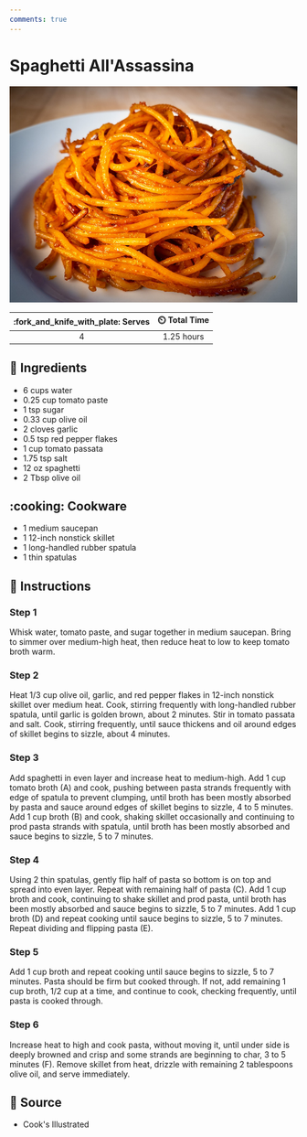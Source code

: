 ```yaml
---
comments: true
---
```

# Spaghetti All'Assassina

![Spaghetti All'Assassina](../assets/images/spaghetti-all'assassina.jpg)

| :fork_and_knife_with_plate: Serves | :timer_clock: Total Time |
|:----------------------------------:|:-----------------------: |
| 4 | 1.25 hours |

## :salt: Ingredients

- 6 cups water
- 0.25 cup tomato paste
- 1 tsp sugar
- 0.33 cup olive oil
- 2 cloves garlic
- 0.5 tsp red pepper flakes
- 1 cup tomato passata
- 1.75 tsp salt
- 12 oz spaghetti
- 2 Tbsp olive oil

## :cooking: Cookware

- 1 medium saucepan
- 1 12-inch nonstick skillet
- 1 long-handled rubber spatula
- 1 thin spatulas

## :pencil: Instructions

### Step 1

Whisk water, tomato paste, and sugar together in medium saucepan. Bring to simmer over medium-high heat, then reduce
heat to low to keep tomato broth warm.

### Step 2

Heat 1/3 cup olive oil, garlic, and red pepper flakes in 12-inch nonstick skillet over medium heat. Cook, stirring
frequently with long-handled rubber spatula, until garlic is golden brown, about 2 minutes. Stir in tomato passata and
salt. Cook, stirring frequently, until sauce thickens and oil around edges of skillet begins to sizzle, about 4 minutes.

### Step 3

Add spaghetti in even layer and increase heat to medium-high. Add 1 cup tomato broth (A) and cook, pushing between pasta
strands frequently with edge of spatula to prevent clumping, until broth has been mostly absorbed by pasta and sauce
around edges of skillet begins to sizzle, 4 to 5 minutes. Add 1 cup broth (B) and cook, shaking skillet occasionally and
continuing to prod pasta strands with spatula, until broth has been mostly absorbed and sauce begins to sizzle, 5 to 7
minutes.

### Step 4

Using 2 thin spatulas, gently flip half of pasta so bottom is on top and spread into even layer. Repeat with remaining
half of pasta (C). Add 1 cup broth and cook, continuing to shake skillet and prod pasta, until broth has been mostly
absorbed and sauce begins to sizzle, 5 to 7 minutes. Add 1 cup broth (D) and repeat cooking until sauce begins to
sizzle, 5 to 7 minutes. Repeat dividing and flipping pasta (E).

### Step 5

Add 1 cup broth and repeat cooking until sauce begins to sizzle, 5 to 7 minutes. Pasta should be firm but cooked
through. If not, add remaining 1 cup broth, 1/2 cup at a time, and continue to cook, checking frequently, until pasta
is cooked through.

### Step 6

Increase heat to high and cook pasta, without moving it, until under side is deeply browned and crisp and some strands
are beginning to char, 3 to 5 minutes (F). Remove skillet from heat, drizzle with remaining 2 tablespoons olive oil, and
serve immediately.

## :link: Source

- Cook's Illustrated
